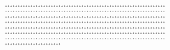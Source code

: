 <a href="https://digitalproductmarketingse.weebly.com/">.</a>
<a href="https://marketcorpmarketingse.weebly.com/">.</a>
<a href="https://agileadvertiasa.weebly.com/">.</a>
<a href="https://appmaketasa.weebly.com/">.</a>
<a href="https://blankonliasa.weebly.com/">.</a>
<a href="https://corpdigiasa.weebly.com/">.</a>
<a href="https://taskmarketiasa.weebly.com/">.</a>
<a href="https://tidemaketasa.weebly.com/">.</a>
<a href="https://satellitemarketiasa.weebly.com/">.</a>
<a href="https://marketingcyasa.weebly.com/">.</a>
<a href="https://accemarketasa.weebly.com/">.</a>
<a href="https://leverageadvertisias.weebly.com/">.</a>
<a href="https://bitslogicmarketingse.weebly.com/">.</a>
<a href="https://publicstoremarketingse.weebly.com/">.</a>
<a href="https://adsshackmarketingse.weebly.com/">.</a>
<a href="https://optimizesyncmarketingse.weebly.com/">.</a>
<a href="https://communicationsoffermarketingse.weebly.com/">.</a>
<a href="https://shoutmarketiasa.weebly.com/">.</a>
<a href="https://internetdasas.weebly.com/">.</a>
<a href="https://onlinepriasa.weebly.com/">.</a>
<a href="https://acquiremarketias.weebly.com/">.</a>
<a href="https://marketingconfasa.weebly.com/">.</a>
<a href="https://jasminedigitasa.weebly.com/">.</a>
<a href="https://taskmarketasa.weebly.com/">.</a>
<a href="https://marketingevergreasa.weebly.com/">.</a>
<a href="https://blankmarketiasa.weebly.com/">.</a>
<a href="https://nomadonliasa.weebly.com/">.</a>
<a href="https://crowdmarketasa.weebly.com/">.</a>
<a href="https://keyonliasa.weebly.com/">.</a>
<a href="https://rebootmarketasa.weebly.com/">.</a>
<a href="https://modelmarketingasa.weebly.com/">.</a>
<a href="https://marketinggigasas.weebly.com/">.</a>
<a href="https://surfaceonlasa.weebly.com/">.</a>
<a href="https://trendmarketinasa.weebly.com/">.</a>
<a href="https://flashmarketisas.weebly.com/">.</a>
<a href="https://generatemarkeasa.weebly.com/">.</a>
<a href="https://consumermarkeasa.weebly.com/">.</a>
<a href="https://workshillmarketingse.weebly.com/">.</a>
<a href="https://realrelationsmarketingse.weebly.com/">.</a>
<a href="https://technologystudiomarketingse.weebly.com/">.</a>
<a href="https://advertiseriedmarketingse.weebly.com/">.</a>
<a href="https://personamarketasa.weebly.com/">.</a>
<a href="https://pathmarkeasa.weebly.com/">.</a>
<a href="https://marketingoperatasa.weebly.com/">.</a>
<a href="https://discoveronlasa.weebly.com/">.</a>
<a href="https://signalmarketinasa.weebly.com/">.</a>
<a href="https://zonemarketasa.weebly.com/">.</a>
<a href="https://linearmarketassa.weebly.com/">.</a>
<a href="https://evergreenmarketiasa.weebly.com/">.</a>
<a href="https://linearmarketasas.weebly.com/">.</a>
<a href="https://spiremarketasa.weebly.com/">.</a>
<a href="https://realwarezmarketingse.weebly.com/">.</a>
<a href="https://datalevelmarketingse.weebly.com/">.</a>
<a href="https://scalevaluemarketingse.weebly.com/">.</a>
<a href="https://solidworksmarketingse.weebly.com/">.</a>
<a href="https://startoptimizemarketingse.weebly.com/">.</a>
<a href="https://instantmarketasa.weebly.com/">.</a>
<a href="https://genmarketas.weebly.com/">.</a>
<a href="https://marketingverifiasa.weebly.com/">.</a>
<a href="https://onlinenetiasa.weebly.com/">.</a>
<a href="https://omegamarketsas.weebly.com/">.</a>
<a href="https://marketingsd.weebly.com/">.</a>
<a href="https://zenmarketasa.weebly.com/">.</a>
<a href="https://marketinggeasa.weebly.com/">.</a>
<a href="https://modularmarketiasa.weebly.com/">.</a>
<a href="https://editormarketasa.weebly.com/">.</a>
<a href="https://targetmethodmarketingse.weebly.com/">.</a>
<a href="https://interactivespanmarketingse.weebly.com/">.</a>
<a href="https://codespotmarketingse.weebly.com/">.</a>
<a href="https://marketinghutmarketingse.weebly.com/">.</a>
<a href="https://adcaremarketingse.weebly.com/">.</a>
<a href="https://minotaurmarkeasa.weebly.com/">.</a>
<a href="https://propelmarketasa.weebly.com/">.</a>
<a href="https://marketingcatalysasa.weebly.com/">.</a>
<a href="https://incubatormarketasa.weebly.com/">.</a>
<a href="https://scoutmarketiasa.weebly.com/">.</a>
<a href="https://airmarketasa.weebly.com/">.</a>
<a href="https://supportmarketasa.weebly.com/">.</a>
<a href="https://marketingabasa.weebly.com/">.</a>
<a href="https://sendmarketasa.weebly.com/">.</a>
<a href="https://marketingasa.weebly.com/">.</a>
<a href="https://scalegearmarketingse.weebly.com/">.</a>
<a href="https://interactivecasemarketingse.weebly.com/">.</a>
<a href="https://communicationspressmarketingse.weebly.com/">.</a>
<a href="https://affiliateaidmarketingse.weebly.com/">.</a>
<a href="https://ppcfuelmarketingse.weebly.com/">.</a>
<a href="https://framedigiasa.weebly.com/">.</a>
<a href="https://proofmarketiasa.weebly.com/">.</a>
<a href="https://marketinglooasa.weebly.com/">.</a>
<a href="https://fiiondigiasa.weebly.com/">.</a>
<a href="https://programmaticmasa.weebly.com/">.</a>
<a href="https://acumenmarkeasa.weebly.com/">.</a>
<a href="https://satellitemarketasa.weebly.com/">.</a>
<a href="https://pointmarketingasa.weebly.com/">.</a>
<a href="https://magneticmarketingasa.weebly.com/">.</a>
<a href="https://marketingautomation1246.weebly.com/">.</a>
<a href="https://marketingautomation4845.weebly.com/">.</a>
<a href="https://marketingautomation4834.weebly.com/">.</a>
<a href="https://marketingautomation4907.weebly.com/">.</a>
<a href="https://marketingautomation4899.weebly.com/">.</a>
<a href="https://marketingautomation4892.weebly.com/">.</a>
<a href="https://marketingautomation4883.weebly.com/">.</a>
<a href="https://marketingautomation4875.weebly.com/">.</a>
<a href="https://marketingautomation4867.weebly.com/">.</a>
<a href="https://marketingautomation4861.weebly.com/">.</a>
<a href="https://marketingautomation4851.weebly.com/">.</a>
<a href="https://marketingautomation1230.weebly.com/">.</a>
<a href="https://marketingautomation4843.weebly.com/">.</a>
<a href="https://marketingautomation4839.weebly.com/">.</a>
<a href="https://marketingautomation4912.weebly.com/">.</a>
<a href="https://marketingautomation4904.weebly.com/">.</a>
<a href="https://marketingautomation4896.weebly.com/">.</a>
<a href="https://marketingautomation4888.weebly.com/">.</a>
<a href="https://marketingautomation4880.weebly.com/">.</a>
<a href="https://marketingautomation4872.weebly.com/">.</a>
<a href="https://marketingautomation4864.weebly.com/">.</a>
<a href="https://marketingautomation4856.weebly.com/">.</a>
<a href="https://marketingautomation1214.weebly.com/">.</a>
<a href="https://marketingautomation4990.weebly.com/">.</a>
<a href="https://marketingautomation4981.weebly.com/">.</a>
<a href="https://marketingautomation4973.weebly.com/">.</a>
<a href="https://marketingautomation4964.weebly.com/">.</a>
<a href="https://marketingautomation4962.weebly.com/">.</a>
<a href="https://marketingautomation4949.weebly.com/">.</a>
<a href="https://marketingautomation4941.weebly.com/">.</a>
<a href="https://marketingautomation4935.weebly.com/">.</a>
<a href="https://marketingautomation4925.weebly.com/">.</a>
<a href="https://marketingautomation4917.weebly.com/">.</a>
<a href="https://marketingautomation1198.weebly.com/">.</a>
<a href="https://marketingautomation4994.weebly.com/">.</a>
<a href="https://marketingautomation4986.weebly.com/">.</a>
<a href="https://marketingautomation4978.weebly.com/">.</a>
<a href="https://marketingautomation4970.weebly.com/">.</a>
<a href="https://marketingautomation4960.weebly.com/">.</a>
<a href="https://marketingautomation4954.weebly.com/">.</a>
<a href="https://marketingautomation4946.weebly.com/">.</a>
<a href="https://marketingautomation4938.weebly.com/">.</a>
<a href="https://marketingautomation4930.weebly.com/">.</a>
<a href="https://marketingautomation4922.weebly.com/">.</a>
<a href="https://marketingautomation1238.weebly.com/">.</a>
<a href="https://marketingautomation4847.weebly.com/">.</a>
<a href="https://marketingautomation4836.weebly.com/">.</a>
<a href="https://marketingautomation4909.weebly.com/">.</a>
<a href="https://marketingautomation4901.weebly.com/">.</a>
<a href="https://marketingautomation4893.weebly.com/">.</a>
<a href="https://marketingautomation4885.weebly.com/">.</a>
<a href="https://marketingautomation4877.weebly.com/">.</a>
<a href="https://marketingautomation4869.weebly.com/">.</a>
<a href="https://marketingautomation4860.weebly.com/">.</a>
<a href="https://marketingautomation4852.weebly.com/">.</a>
<a href="https://marketingautomation1221.weebly.com/">.</a>
<a href="https://marketingautomation4849.weebly.com/">.</a>
<a href="https://marketingautomation4841.weebly.com/">.</a>
<a href="https://marketingautomation4914.weebly.com/">.</a>
<a href="https://marketingautomation4906.weebly.com/">.</a>
<a href="https://marketingautomation4898.weebly.com/">.</a>
<a href="https://marketingautomation4890.weebly.com/">.</a>
<a href="https://marketingautomation4882.weebly.com/">.</a>
<a href="https://marketingautomation4874.weebly.com/">.</a>
<a href="https://marketingautomation4866.weebly.com/">.</a>
<a href="https://marketingautomation4858.weebly.com/">.</a>
<a href="https://marketingautomation1206.weebly.com/">.</a>
<a href="https://marketingautomation4989.weebly.com/">.</a>
<a href="https://marketingautomation4983.weebly.com/">.</a>
<a href="https://marketingautomation4975.weebly.com/">.</a>
<a href="https://marketingautomation4967.weebly.com/">.</a>
<a href="https://marketingautomation4957.weebly.com/">.</a>
<a href="https://marketingautomation4951.weebly.com/">.</a>
<a href="https://marketingautomation4943.weebly.com/">.</a>
<a href="https://marketingautomation4934.weebly.com/">.</a>
<a href="https://marketingautomation4927.weebly.com/">.</a>
<a href="https://marketingautomation4919.weebly.com/">.</a>
<a href="https://marketingautomation1190.weebly.com/">.</a>
<a href="https://analyticsscoutmarketingzs.weebly.com/">.</a>
<a href="https://informaticslabmarketingzs.weebly.com/">.</a>
<a href="https://rigservicesmarketingzs.weebly.com/">.</a>
<a href="https://informaticsfitmarketingzs.weebly.com/">.</a>
<a href="https://enginefuturemarketingzs.weebly.com/">.</a>
<a href="https://informaticsbasemarketingze.weebly.com/">.</a>
<a href="https://marketingautomation5022.weebly.com/">.</a>
<a href="https://marketingautomation5016.weebly.com/">.</a>
<a href="https://marketingautomation5003.weebly.com/">.</a>
<a href="https://marketingautomation5001.weebly.com/">.</a>
<a href="https://marketingautomation1247.weebly.com/">.</a>
<a href="https://marketingautomation4844.weebly.com/">.</a>
<a href="https://marketingautomation4835.weebly.com/">.</a>
<a href="https://marketingautomation4908.weebly.com/">.</a>
<a href="https://marketingautomation4900.weebly.com/">.</a>
<a href="https://marketingautomation4891.weebly.com/">.</a>
<a href="https://marketingautomation4884.weebly.com/">.</a>
<a href="https://marketingautomation4876.weebly.com/">.</a>
<a href="https://marketingautomation4868.weebly.com/">.</a>
<a href="https://marketingautomation4859.weebly.com/">.</a>
<a href="https://marketingautomation4854.weebly.com/">.</a>
<a href="https://marketingautomation1231.weebly.com/">.</a>
<a href="https://marketingautomation4848.weebly.com/">.</a>
<a href="https://marketingautomation4840.weebly.com/">.</a>
<a href="https://marketingautomation4913.weebly.com/">.</a>
<a href="https://marketingautomation4905.weebly.com/">.</a>
<a href="https://marketingautomation4897.weebly.com/">.</a>
<a href="https://marketingautomation4889.weebly.com/">.</a>
<a href="https://marketingautomation4881.weebly.com/">.</a>
<a href="https://marketingautomation4873.weebly.com/">.</a>
<a href="https://marketingautomation4865.weebly.com/">.</a>
<a href="https://marketingautomation4857.weebly.com/">.</a>
<a href="https://marketingautomation1215.weebly.com/">.</a>
<a href="https://marketingautomation4991.weebly.com/">.</a>
<a href="https://marketingautomation4982.weebly.com/">.</a>
<a href="https://marketingautomation4974.weebly.com/">.</a>
<a href="https://marketingautomation4966.weebly.com/">.</a>
<a href="https://marketingautomation4961.weebly.com/">.</a>
<a href="https://marketingautomation4950.weebly.com/">.</a>
<a href="https://marketingautomation4942.weebly.com/">.</a>
<a href="https://marketingautomation4933.weebly.com/">.</a>
<a href="https://marketingautomation4926.weebly.com/">.</a>
<a href="https://marketingautomation4918.weebly.com/">.</a>
<a href="https://marketingautomation1199.weebly.com/">.</a>
<a href="https://metarigmarketingzs.weebly.com/">.</a>
<a href="https://techhillmarketingzs.weebly.com/">.</a>
<a href="https://searchsolutionsmarketingzs.weebly.com/">.</a>
<a href="https://relationsdashmarketingzs.weebly.com/">.</a>
<a href="https://pixelicamarketingzs.weebly.com/">.</a>
<a href="https://bottomlinesprintmarketingze.weebly.com/">.</a>
<a href="https://marketingautomation5023.weebly.com/">.</a>
<a href="https://marketingautomation5017.weebly.com/">.</a>
<a href="https://marketingautomation5002z.weebly.com/">.</a>
<a href="https://marketingautomation5000.weebly.com/">.</a>
<a href="https://marketingautomation1239.weebly.com/">.</a>
<a href="https://marketingautomation4846.weebly.com/">.</a>
<a href="https://marketingautomation4837.weebly.com/">.</a>
<a href="https://marketingautomation4910.weebly.com/">.</a>
<a href="https://marketingautomation4902.weebly.com/">.</a>
<a href="https://marketingautomation4894.weebly.com/">.</a>
<a href="https://marketingautomation4886.weebly.com/">.</a>
<a href="https://marketingautomation4878.weebly.com/">.</a>
<a href="https://marketingautomation4870.weebly.com/">.</a>
<a href="https://marketingautomation4862.weebly.com/">.</a>
<a href="https://marketingautomation4853.weebly.com/">.</a>
<a href="https://marketingautomation1223.weebly.com/">.</a>
<a href="https://marketingautomation4947.weebly.com/">.</a>
<a href="https://marketingautomation4939.weebly.com/">.</a>
<a href="https://marketingautomation4931.weebly.com/">.</a>
<a href="https://marketingautomation4923.weebly.com/">.</a>
<a href="https://marketingautomation4916.weebly.com/">.</a>
<a href="https://marketingautomation4987.weebly.com/">.</a>
<a href="https://marketingautomation4979.weebly.com/">.</a>
<a href="https://marketingautomation4971.weebly.com/">.</a>
<a href="https://marketingautomation4963.weebly.com/">.</a>
<a href="https://marketingautomation4955.weebly.com/">.</a>
<a href="https://marketingautomation1207.weebly.com/">.</a>
<a href="https://marketingautomation4992.weebly.com/">.</a>
<a href="https://marketingautomation4984.weebly.com/">.</a>
<a href="https://marketingautomation4976.weebly.com/">.</a>
<a href="https://marketingautomation4968.weebly.com/">.</a>
<a href="https://marketingautomation4958.weebly.com/">.</a>
<a href="https://marketingautomation4952.weebly.com/">.</a>
<a href="https://marketingautomation4944.weebly.com/">.</a>
<a href="https://marketingautomation4937.weebly.com/">.</a>
<a href="https://marketingautomation4928.weebly.com/">.</a>
<a href="https://marketingautomation4920.weebly.com/">.</a>
<a href="https://marketingautomation1191.weebly.com/">.</a>
<a href="https://cryptensmarketingzs.weebly.com/">.</a>
<a href="https://chipsagamarketingzs.weebly.com/">.</a>
<a href="https://boostworkshopmarketingzs.weebly.com/">.</a>
<a href="https://microwaymarketingzs.weebly.com/">.</a>
<a href="https://boxescentremarketingzs.weebly.com/">.</a>
<a href="https://virallermarketingz.weebly.com/">.</a>
<a href="https://marketingautomation5020.weebly.com/">.</a>
<a href="https://marketingautomation5012.weebly.com/">.</a>
<a href="https://marketingautomation5004.weebly.com/">.</a>
<a href="https://marketingautomation4998.weebly.com/">.</a>
<a href="https://marketingautomation1183.weebly.com/">.</a>
<a href="https://marketingautomation4842.weebly.com/">.</a>
<a href="https://marketingautomation4838.weebly.com/">.</a>
<a href="https://marketingautomation4911.weebly.com/">.</a>
<a href="https://marketingautomation4903.weebly.com/">.</a>
<a href="https://marketingautomation4895.weebly.com/">.</a>
<a href="https://marketingautomation4887.weebly.com/">.</a>
<a href="https://marketingautomation4879.weebly.com/">.</a>
<a href="https://marketingautomation4871.weebly.com/">.</a>
<a href="https://marketingautomation4863.weebly.com/">.</a>
<a href="https://marketingautomation4855.weebly.com/">.</a>
<a href="https://marketingautomation1174.weebly.com/">.</a>
<a href="https://marketingautomation4988.weebly.com/">.</a>
<a href="https://marketingautomation4980.weebly.com/">.</a>
<a href="https://marketingautomation4972.weebly.com/">.</a>
<a href="https://marketingautomation4965.weebly.com/">.</a>
<a href="https://marketingautomation4956.weebly.com/">.</a>
<a href="https://marketingautomation4948.weebly.com/">.</a>
<a href="https://marketingautomation4940.weebly.com/">.</a>
<a href="https://marketingautomation4932.weebly.com/">.</a>
<a href="https://marketingautomation4924.weebly.com/">.</a>
<a href="https://marketingautomation4915.weebly.com/">.</a>
<a href="https://marketingautomation1182.weebly.com/">.</a>
<a href="https://marketingautomation4993.weebly.com/">.</a>
<a href="https://marketingautomation4985.weebly.com/">.</a>
<a href="https://marketingautomation4977.weebly.com/">.</a>
<a href="https://marketingautomation4969.weebly.com/">.</a>
<a href="https://marketingautomation4959.weebly.com/">.</a>
<a href="https://marketingautomation4953.weebly.com/">.</a>
<a href="https://marketingautomation4945.weebly.com/">.</a>
<a href="https://marketingautomation4936.weebly.com/">.</a>
<a href="https://marketingautomation4929.weebly.com/">.</a>
<a href="https://marketingautomation4921.weebly.com/">.</a>
<a href="https://marketingautomation1175.weebly.com/">.</a>
<a href="https://ppcspecialsmarketingzs.weebly.com/">.</a>
<a href="https://engineincmarketing.weebly.com/">.</a>
<a href="https://engineplaymarketingzs.weebly.com/">.</a>
<a href="https://nibbledockmarketingzs.weebly.com/">.</a>
<a href="https://strategystudiomarketingzs.weebly.com/">.</a>
<a href="https://gearlabmarketingze.weebly.com/">.</a>
<a href="https://marketingautomation5021.weebly.com/">.</a>
<a href="https://marketingautomation5018.weebly.com/">.</a>
<a href="https://marketingautomation5006.weebly.com/">.</a>
<a href="https://marketingautomation4995.weebly.com/">.</a>
<a href="https://marketingautomation1169.weebly.com/">.</a>
<a href="https://promoteoptionmarketingads.weebly.com/">.</a>
<a href="https://adsdropmarketingdadas.weebly.com/">.</a>
<a href="https://vectorspecialsmarketingcass.weebly.com/">.</a>
<a href="https://gearvaluemarketingasada.weebly.com/">.</a>
<a href="https://waresmakermarketingascs.weebly.com/">.</a>
<a href="https://cryptsensemarketingdasd.weebly.com/">.</a>
<a href="https://relationssparkmarketingafs.weebly.com/">.</a>
<a href="https://analyticsdashmarketingasdla.weebly.com/">.</a>
<a href="https://bitslightmarketingaaxc.weebly.com/">.</a>
<a href="https://chipitemsmarketingsad.weebly.com/">.</a>
<a href="https://marketingautomation1171.weebly.com/">.</a>
<a href="https://brandingsparkmarketingasda.weebly.com/">.</a>
<a href="https://codefactorymarketingvsvs.weebly.com/">.</a>
<a href="https://campaignlinemarketingfssc.weebly.com/">.</a>
<a href="https://digitalproductmarketingvsdfs.weebly.com/">.</a>
<a href="https://interactiveshackmarketingfsa.weebly.com/">.</a>
<a href="https://brandingsnapmarketingsdfs.weebly.com/">.</a>
<a href="https://marketcorpmarketingcsdcsa.weebly.com/">.</a>
<a href="https://cryptretailsmarketingcasa.weebly.com/">.</a>
<a href="https://rigicianmarketingsss.weebly.com/">.</a>
<a href="https://advertisingicamarketingcscs.weebly.com/">.</a>
<a href="https://marketingautomation1129.weebly.com/">.</a>
<a href="https://solidworksmarketingsfsd.weebly.com/">.</a>
<a href="https://retailstudiomarketingasda.weebly.com/">.</a>
<a href="https://ppcfuelmarketingfsfsd.weebly.com/">.</a>
<a href="https://retailoptionmarketingcasca.weebly.com/">.</a>
<a href="https://optimizeindustrymarketingasfsa.weebly.com/">.</a>
<a href="https://bitsishmarketingcascas.weebly.com/">.</a>
<a href="https://warefuturemarketingcscas.weebly.com/">.</a>
<a href="https://techloadmarketingcsvs.weebly.com/">.</a>
<a href="https://gearbasemarketingvsv.weebly.com/">.</a>
<a href="https://seobarnmarketingfsafs.weebly.com/">.</a>
<a href="https://campaignsmanagement.weebly.com/">.</a>
<a href="https://warezfuturemarketingg.weebly.com/">.</a>
<a href="https://boostmostmarketingg.weebly.com/">.</a>
<a href="https://communicationsprimemarketingg.weebly.com/">.</a>
<a href="https://expertstrademarketingg.weebly.com/">.</a>
<a href="https://technologyprimemarketingg.weebly.com/">.</a>
<a href="https://technologiessparkmarketingg.weebly.com/">.</a>
<a href="https://roboticslymarketingg.weebly.com/">.</a>
<a href="https://bytesstudiomarketingg.weebly.com/">.</a>
<a href="https://advertisetagsmarketingg.weebly.com/">.</a>
<a href="https://microscoutmarketingg.weebly.com/">.</a>
<a href="https://marketingautomation1235.weebly.com/">.</a>
<a href="https://truecommunicationsmarketingaxsda.weebly.com/">.</a>
<a href="https://bottomlinecentermarketingadad.weebly.com/">.</a>
<a href="https://virtuallevelmarketingscds.weebly.com/">.</a>
<a href="https://prconnectionmarketingsccas.weebly.com/">.</a>
<a href="https://adsvaluemarketingsfs.weebly.com/">.</a>
<a href="https://bitpushmarketingdad.weebly.com/">.</a>
<a href="https://technologicmarketingsafs.weebly.com/">.</a>
<a href="https://coboxesmarketingada.weebly.com/">.</a>
<a href="https://roboticscorpmarketingawda.weebly.com/">.</a>
<a href="https://relationsbandmarketingada.weebly.com/">.</a>
<a href="https://marketingautomation1145.weebly.com/">.</a>
<a href="https://viralboostmarketingxasxcasc.weebly.com/">.</a>
<a href="https://communicationsbaymarketingcsac.weebly.com/">.</a>
<a href="https://netstoremarketingfvsf.weebly.com/">.</a>
<a href="https://techfactorymarketingcasca.weebly.com/">.</a>
<a href="https://optimizesyncmarketingadsd.weebly.com/">.</a>
<a href="https://informaticsvergemarketingdfgdk.weebly.com/">.</a>
<a href="https://coreadmarketingsdsc.weebly.com/">.</a>
<a href="https://communicationsoffermarketingcass.weebly.com/">.</a>
<a href="https://waretypemarketingadasd.weebly.com/">.</a>
<a href="https://labspalacemarketingsfvsda.weebly.com/">.</a>
<a href="https://marketingautomation1203.weebly.com/">.</a>
<a href="https://waresitemsmarketingxasdcs.weebly.com/">.</a>
<a href="https://affiliateaidmarketingadas.weebly.com/">.</a>
<a href="https://cybervergemarketingxczcz.weebly.com/">.</a>
<a href="https://startoptimizemarketingascas.weebly.com/">.</a>
<a href="https://optimizeindustrymarketingcascs.weebly.com/">.</a>
<a href="https://boxesitemsmarketingaxa.weebly.com/">.</a>
<a href="https://analyticsgrammarketingxaxas.weebly.com/">.</a>
<a href="https://communicationsscanmarketingsdvcskl.weebly.com/">.</a>
<a href="https://publicstoremarketingsfs.weebly.com/">.</a>
<a href="https://boxmakermarketingdsaf.weebly.com/">.</a>
<a href="https://marketingautomation1179.weebly.com/">.</a>
<a href="https://waresgearmarketingg.weebly.com/">.</a>
<a href="https://technolayermarketingg.weebly.com/">.</a>
<a href="https://audiencestripemarketingg.weebly.com/">.</a>
<a href="https://wizclubmarketingg.weebly.com/">.</a>
<a href="https://adclubmarketingg.weebly.com/">.</a>
<a href="https://enginespecialsmarketingg.weebly.com/">.</a>
<a href="https://boxesicamarketingg.weebly.com/">.</a>
<a href="https://viralflowmarketingg.weebly.com/">.</a>
<a href="https://bitbandmarketingg.weebly.com/">.</a>
<a href="https://datasidemarketingg.weebly.com/">.</a>
<a href="https://marketingautomation1243.weebly.com/">.</a>
<a href="https://strategyrisemarketingcsac.weebly.com/">.</a>
<a href="https://revenuegridmarketingadsa.weebly.com/">.</a>
<a href="https://advertisemodemarketingzczc.weebly.com/">.</a>
<a href="https://droidviewmarketingszcscas.weebly.com/">.</a>
<a href="https://campaigntrademarketingascc.weebly.com/">.</a>
<a href="https://prspotmarketingsfs.weebly.com/">.</a>
<a href="https://cyberscopemarketingacsa.weebly.com/">.</a>
<a href="https://metab2bmarketingadkas.weebly.com/">.</a>
<a href="https://meshbaymarketingfsfs.weebly.com/">.</a>
<a href="https://dowaresmarkadaeting.weebly.com/">.</a>
<a href="https://marketingautomation1137.weebly.com/">.</a>
<a href="https://netcompanymarketingsac.weebly.com/">.</a>
<a href="https://virtualvillagemarketingzcs.weebly.com/">.</a>
<a href="https://marketingialmarketingcascsa.weebly.com/">.</a>
<a href="https://cyberhillmarketingczcz.weebly.com/">.</a>
<a href="https://techleadermarketingsddss.weebly.com/">.</a>
<a href="https://technologiesfocusmarketingsc.weebly.com/">.</a>
<a href="https://viralbarnmarketingdasda.weebly.com/">.</a>
<a href="https://datavaluesmarketingdsf.weebly.com/">.</a>
<a href="https://adhillmarketingcascas.weebly.com/">.</a>
<a href="https://marketingautomation1211.weebly.com/">.</a>
<a href="https://cryptworkshopmarketingcsacs.weebly.com/">.</a>
<a href="https://technologystudiomarketing.weebly.com/">.</a>
<a href="https://expertsdockmarketingscdssd.weebly.com/">.</a>
<a href="https://advertiseriedmarketingsccs.weebly.com/">.</a>
<a href="https://interactivepropertiesmarketingdvsd.weebly.com/">.</a>
<a href="https://roboticsclubmarketingvscs.weebly.com/">.</a>
<a href="https://zenmeshmarketingcvsas.weebly.com/">.</a>
<a href="https://bitsscanmarketingcscas.weebly.com/">.</a>
<a href="https://waresishmarketingsvjs.weebly.com/">.</a>
<a href="https://vectoriedmarketingsvxcvd.weebly.com/">.</a>
<a href="https://businessaffiliate.weebly.com/">.</a>
<a href="https://solidtechnomarketingg.weebly.com/">.</a>
<a href="https://relationscorpmarketingg.weebly.com/">.</a>
<a href="https://cryptcaremarketingg.weebly.com/">.</a>
<a href="https://bottomlineblogmarketingg.weebly.com/">.</a>
<a href="https://goaffiliatemarketingg.weebly.com/">.</a>
<a href="https://digitaltrademarketingg.weebly.com/">.</a>
<a href="https://strategygroupmarketingg.weebly.com/">.</a>
<a href="https://publicartmarketingg.weebly.com/">.</a>
<a href="https://informaticstiltmarketingg.weebly.com/">.</a>
<a href="https://searchshipmarketingg.weebly.com/">.</a>
<a href="https://marketingautomation1153.weebly.com/">.</a>
<a href="https://labsenginemarketingg.weebly.com/">.</a>
<a href="https://datashackmarketingg.weebly.com/">.</a>
<a href="https://advertisingstartmarketingg.weebly.com/">.</a>
<a href="https://advertisegridmarketingg.weebly.com/">.</a>
<a href="https://scalestoremarketingg.weebly.com/">.</a>
<a href="https://seoworkmarketingg.weebly.com/">.</a>
<a href="https://advertisespacemarketingg.weebly.com/">.</a>
<a href="https://cybercaremarketingg.weebly.com/">.</a>
<a href="https://audiencedashmarketingg.weebly.com/">.</a>
<a href="https://bytespacemarketingg.weebly.com/">.</a>
<a href="https://marketingautomation1227.weebly.com/">.</a>
<a href="https://advertiseconceptmarketingg.weebly.com/">.</a>
<a href="https://b2bnessmarketingg.weebly.com/">.</a>
<a href="https://nanoblendmarketingg.weebly.com/">.</a>
<a href="https://technotagsmarketingg.weebly.com/">.</a>
<a href="https://warecedmarketingg.weebly.com/">.</a>

